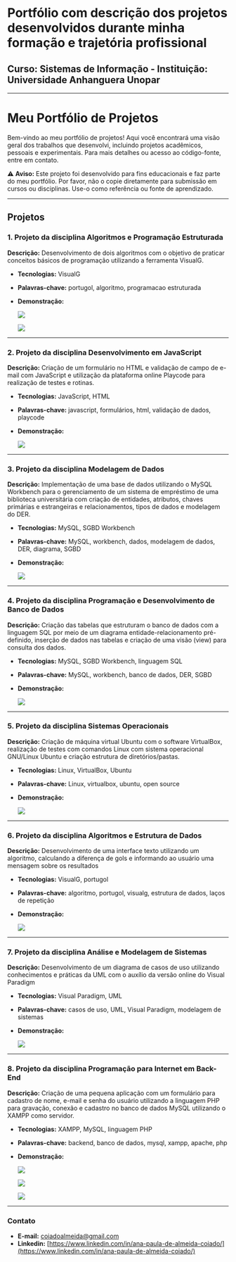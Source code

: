 # Portfólio com descrição dos projetos desenvolvidos durante minha formação e trajetória profissional

## Curso: Sistemas de Informação - Instituição: Universidade Anhanguera Unopar 

---

# Meu Portfólio de Projetos

Bem-vindo ao meu portfólio de projetos! Aqui você encontrará uma visão geral dos trabalhos que 
desenvolvi, incluindo projetos acadêmicos, pessoais e experimentais. Para mais detalhes ou
acesso ao código-fonte, entre em contato.

:warning: **Aviso:** Este projeto foi desenvolvido para fins educacionais e faz parte do meu portfólio.
Por favor, não o copie diretamente para submissão em cursos ou disciplinas. Use-o como referência
ou fonte de aprendizado.

---

## **Projetos**
### 1. Projeto da disciplina Algoritmos e Programação Estruturada
**Descrição:** Desenvolvimento de dois algoritmos com o objetivo de praticar conceitos básicos de 
programação utilizando a ferramenta VisualG.

- **Tecnologias:** VisualG
- **Palavras-chave:** portugol, algoritmo, programacao estruturada
- **Demonstração:**
 
  ![](imagens/1_algoritmo_idade.png)
  
  ![](imagens/1_algoritmo_potencia.png)
  
---

### 2. Projeto da disciplina Desenvolvimento em JavaScript
**Descrição:** Criação de um formulário no HTML e validação de campo de e-mail com JavaScript
e utilização da plataforma online Playcode para realização de testes e rotinas.

- **Tecnologias:** JavaScript, HTML
- **Palavras-chave:** javascript, formulários, html, validação de dados, playcode
- **Demonstração:** 

  ![](imagens/2_formulario.png)
  
---

### 3. Projeto da disciplina Modelagem de Dados
**Descrição:** Implementação de uma base de dados utilizando o MySQL Workbench para o gerenciamento
  de um sistema de empréstimo de uma biblioteca universitária com criação de entidades, atributos,
  chaves primárias e estrangeiras e relacionamentos, tipos de dados e modelagem do DER.

- **Tecnologias:** MySQL, SGBD Workbench
- **Palavras-chave:** MySQL, workbench, dados, modelagem de dados, DER, diagrama, SGBD
- **Demonstração:**

  ![](imagens/3_DER.png)
  
---

### 4. Projeto da disciplina Programação e Desenvolvimento de Banco de Dados
**Descrição:** Criação das tabelas que estruturam o banco de dados com a linguagem SQL por meio de
um diagrama entidade-relacionamento pré-definido, inserção de dados nas tabelas e criação de uma visão 
(view) para consulta dos dados.

- **Tecnologias:** MySQL, SGBD Workbench, linguagem SQL
- **Palavras-chave:** MySQL, workbench, banco de dados, DER, SGBD
- **Demonstração:**
  
  ![](imagens/4_insert_dados_tb.png)
  
---

### 5. Projeto da disciplina Sistemas Operacionais
**Descrição:** Criação de máquina virtual Ubuntu com o software VirtualBox, realização de testes com
comandos Linux com sistema operacional GNU/Linux Ubuntu e criação estrutura de diretórios/pastas.

- **Tecnologias:** Linux, VirtualBox, Ubuntu
- **Palavras-chave:** Linux, virtualbox, ubuntu, open source
- **Demonstração:**

  ![](imagens/5_so_comandos.png)
  
--- 

### 6. Projeto da disciplina Algoritmos e Estrutura de Dados
**Descrição:** Desenvolvimento de uma interface texto utilizando um algoritmo, calculando a diferença
de gols e informando ao usuário uma mensagem sobre os resultados

- **Tecnologias:** VisualG, portugol
- **Palavras-chave:** algoritmo, portugol, visualg, estrutura de dados, laços de repetição
- **Demonstração:**

  ![](imagens/6_algoritmo_futebol.png)

---

### 7. Projeto da disciplina Análise e Modelagem de Sistemas
**Descrição:** Desenvolvimento de um diagrama de casos de uso utilizando conhecimentos e práticas da UML
com o auxílio da versão online do Visual Paradigm

- **Tecnologias:** Visual Paradigm, UML
- **Palavras-chave:** casos de uso, UML, Visual Paradigm, modelagem de sistemas
- **Demonstração:**

  ![](imagens/7_uml_sist_bancario.png)

---  

### 8. Projeto da disciplina Programação para Internet em Back-End
**Descrição:** Criação de uma pequena aplicação com um formulário para cadastro de nome, e-mail e senha 
do usuário utilizando a linguagem PHP para gravação, conexão e cadastro no banco de dados MySQL utilizando
o XAMPP como servidor.

- **Tecnologias:** XAMPP, MySQL, linguagem PHP
- **Palavras-chave:** backend, banco de dados, mysql, xampp, apache, php
- **Demonstração:**

  ![](imagens/8_backend_xampp.png)

  ![](imagens/8_backend_formulario.png)

  ![](imagens/8_backend_teste.png)

---

### Contato
- **E-mail:** [coiadoalmeida@gmail.com](mailto:coiadoalmeida@gmail.com)
- **Linkedin:** [https://www.linkedin.com/in/ana-paula-de-almeida-coiado/](https://www.linkedin.com/in/ana-paula-de-almeida-coiado/)
